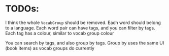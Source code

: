 # TODOs:

I think the whole `VocabGroup` should be removed. Each word should belong to a language.
Each word pair can have tags, and you can filter by tags.
Each tag has a colour, similar to vocab group colour

You can search by tags, and also group by tags. Group by uses the same UI (book items) as vocab groups do currently
